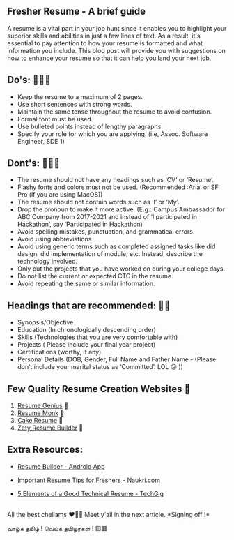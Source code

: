 ## Fresher Resume - A brief guide

A resume is a vital part in your job hunt since it enables you to highlight your superior skills and abilities in just a few lines of text. As a result, it's essential to pay attention to how your resume is formatted and what information you include. This blog post will provide you with suggestions on how to enhance your resume so that it can help you land your next job.

## Do's: 🙆🏻‍♂️
- Keep the resume to a maximum of 2 pages.
- Use short sentences with strong words.
- Maintain the same tense throughout the resume to avoid confusion.
- Formal font must be used.
- Use bulleted points instead of lengthy paragraphs
- Specify your role for which you are applying. (i.e, Assoc. Software Engineer, SDE 1)

## Dont's: 🙅🏻‍♀️

- The resume should not have any headings such as ‘CV’ or ‘Resume’.
- Flashy fonts and colors must not be used. (Recommended :Arial or SF Pro (if you are using MacOS))
- The resume should not contain words such as ‘I’ or ‘My’.
- Drop the pronoun to make it more active. (E.g.: Campus Ambassador for ABC Company from 2017-2021 and instead of ‘I participated in Hackathon’, say ‘Participated in Hackathon)
- Avoid spelling mistakes, punctuation, and grammatical errors.
- Avoid using abbreviations
- Avoid using generic terms such as completed assigned tasks like did design, did implementation of module, etc. Instead, describe the technology involved.
- Only put the projects that you have worked on during your college days.
- Do not list the current or expected CTC in the resume.
- Avoid repeating the same or similar information.

## Headings that are recommended: 👏🏻

- Synopsis/Objective
- Education (In chronologically descending order)
- Skills (Technologies that you are very comfortable with)
- Projects ( Please include your final year project)
- Certifications (worthy, if any)
- Personal Details (DOB, Gender, Full Name and Father Name - (Please don’t include your marital status as ‘Committed’. LOL 😜 ))

## Few Quality Resume Creation Websites 🎯

1. [Resume Genius](https://app.resumegenius.com/resume-builder/) 🔗
2. [Resume Monk](https://www.resumonk.com/)  🔗 
3. [Cake Resume](https://www.cakeresume.com/)  🔗
4. [Zety Resume Builder](https://zety.com/)  🔗


## Extra Resources:

- [Resume Builder - Android App](https://play.google.com/store/apps/details?id=icv.resume.curriculumvitae)

- [Important Resume Tips for Freshers - Naukri.com](https://www.naukri.com/blog/important-resume-tips-for-freshers/)

- [5 Elements of a Good Technical Resume - TechGig ](https://content.techgig.com/5-elements-of-a-good-technical-resume-for-freshers/articleshow/73299849.cms)

<br/>
All the best chellams ❤🤟🏻 Meet y'all in the next article. *Signing off !*


வாழ்க தமிழ் ! வெல்க தமிழர்கள் ! 🟨🟥


